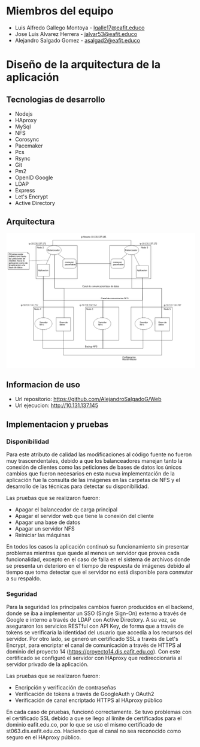 # Miembros del equipo

* Luis Alfredo Gallego Montoya - lgalle17@eafit.educo
* Jose Luis Alvarez Herrera - jalvar53@eafit.educo
* Alejandro Salgado Gomez - asalgad2@eafit.educo

# Diseño de la arquitectura de la aplicación

## Tecnologias de desarrollo

* Nodejs
* HAproxy
* MySql
* NFS
* Corosync
* Pacemaker
* Pcs
* Rsync
* Git
* Pm2
* OpenID Google
* LDAP
* Express
* Let's Encrypt
* Active Directory

## Arquitectura

![](https://github.com/AlejandroSalgadoG/Web/blob/master/documents/img/general-architecture-view.png "Vista Arquitectura General")

## Informacion de uso

* Url repositorio: https://github.com/AlejandroSalgadoG/Web
* Url ejecucion: http://10.131.137.145

## Implementacion y pruebas

### Disponibilidad

Para este atributo de calidad las modificaciones al código fuente no fueron muy
trascendentales, debido a que los balanceadores manejan tanto la conexión de clientes
como las peticiones de bases de datos los únicos cambios que fueron necesarios en
esta nueva implementación de la aplicación fue la consulta de las imágenes en las
carpetas de NFS y el desarrollo de las técnicas para detectar su disponibilidad.

Las pruebas que se realizaron fueron:

* Apagar el balanceador de carga principal
* Apagar el servidor web que tiene la conexión del cliente
* Apagar una base de datos
* Apagar un servidor NFS
* Reiniciar las máquinas

En todos los casos la aplicación continuó su funcionamiento sin presentar problemas
mientras que quede al menos un servidor que provea cada funcionalidad, excepto en el
caso de falla en el sistema de archivos donde se presenta un deterioro en el tiempo
de respuesta de imágenes debido al tiempo que toma detectar que el servidor no
está disponible para conmutar a su respaldo.

### Seguridad

Para la seguridad los principales cambios fueron producidos en el backend, donde 
se iba a implementar un SSO (Single Sign-On) externo a través de Google e interno
a través de LDAP con Active Directory. A su vez, se aseguraron los servicios RESTful
con API Key, de forma que a través de tokens se verificaría la identidad del usuario 
que accedía a los recursos del servidor. Por otro lado, se generó un certificado SSL
a través de Let's Encrypt, para encriptar el canal de comunicación a través de HTTPS
al dominio del proyecto 14 (https://proyecto14.dis.eafit.edu.co). Con este certificado
se configuró el servidor con HAproxy que redireccionaría al servidor privado de la aplicación.

Las pruebas que se realizaron fueron:

* Encripción y verificación de contraseñas
* Verificación de tokens a través de GoogleAuth y OAuth2
* Verificación de canal encriptado HTTPS al HAproxy público

En cada caso de pruebas, funcionó correctamente. Se tuvo problemas con el certificado SSL
debido a que se llego al límite de certificados para el dominio eafit.edu.co, por lo que
se uso el mismo certificado de st063.dis.eafit.edu.co. Haciendo que el canal no sea reconocido
como seguro en el HAproxy público.
